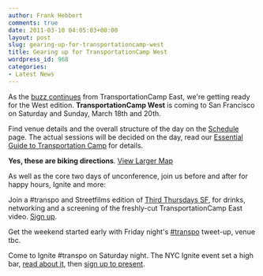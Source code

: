 ```yaml
---
author: Frank Hebbert
comments: true
date: 2011-03-10 04:05:03+00:00
layout: post
slug: gearing-up-for-transportationcamp-west
title: Gearing up for TransportationCamp West
wordpress_id: 968
categories:
- Latest News
---
```


As the [buzz continues](http://twitter.com/#!/search/%23transpo) from TransportationCamp East, we're getting ready for the West edition. **TransportationCamp West** is coming to San Francisco on Saturday and Sunday, March 18th and 20th.

Find venue details and the overall structure of the day on the [Schedule](http://transportationcamp.org/west) page. The actual sessions will be decided on the day, read our [Essential Guide to Transportation Camp](http://transportationcamp.org/2011/02/how-transportationcamp-works-the-essential-guide/) for details.


  
**Yes, these are biking directions**. [View Larger Map](http://maps.google.com/maps?f=d&source=embed&saddr=185+W+Broadway,+New+York,+NY+10013&daddr=161+Erie+St,+San+Francisco,+CA+94103,+EEUU&hl=en&geocode=FfdObQIdIb6W-ykNHmXxH1rCiTFRQPvQhQU07w%3BFWJPQAIdqQe0-CnvgJY6IX6PgDEEIuSAA3-h1Q&mra=ltm&dirflg=b&sll=40.580585,-98.261719&sspn=59.602633,87.011719&ie=UTF8&ll=40.580585,-98.261719&spn=5.1716,48.43193)

As well as the core two days of unconference, join us before and after for happy hours, Ignite and more:

Join a #transpo and Streetfilms edition of [Third Thursdays SF](http://ttsf031711.eventbrite.com/), for drinks, networking and a screening of the freshly-cut TransportationCamp East video. [Sign up](http://ttsf031711.eventbrite.com/).

Get the weekend started early with Friday night's [#transpo](http://twitter.com/#!/search/%23transpo) tweet-up, venue tbc.

Come to Ignite #transpo on Saturday night. The NYC Ignite event set a high bar, [read about it](http://transportationcamp.org/2011/03/nerds-get-down-at-ignite-transpo/), then  [sign up to present](http://transportationcamp.org/ignite).





 
